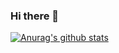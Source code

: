### Hi there 👋

[![Anurag's github stats](https://github-readme-stats.vercel.app/api?username=fongmi&count_private=true&show_icons=true&include_all_commits=true)](https://github.com/anuraghazra/github-readme-stats)
